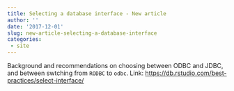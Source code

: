 ```yaml
---
title: Selecting a database interface - New article
author: ''
date: '2017-12-01'
slug: new-article-selecting-a-database-interface
categories: 
 - site
---
```


Background and recommendations on choosing between ODBC and JDBC, and between swtching from `RODBC` to `odbc`. Link: https://db.rstudio.com/best-practices/select-interface/
